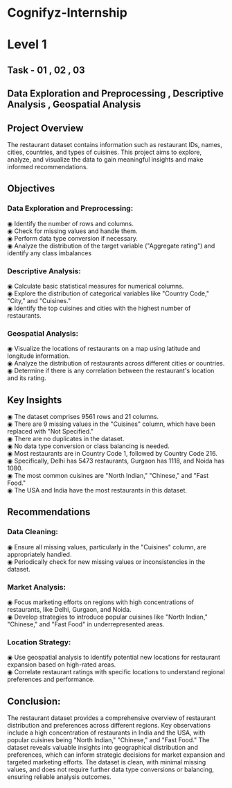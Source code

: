 # Cognifyz-Internship  
# Level  1   
## Task  -  01 , 02 , 03
## Data Exploration and Preprocessing , Descriptive Analysis , Geospatial Analysis

## Project Overview
The restaurant dataset contains information such as restaurant IDs, names, cities, countries, and types of cuisines. This project aims to explore, analyze, and visualize the data to gain meaningful insights and make informed recommendations.

## Objectives

### Data Exploration and Preprocessing:
◉ Identify the number of rows and columns.<br>
◉ Check for missing values and handle them.<br>
◉ Perform data type conversion if necessary.<br>
◉ Analyze the distribution of the target variable ("Aggregate rating") and identify any class imbalances<br>

### Descriptive Analysis:
◉ Calculate basic statistical measures for numerical columns.<br>
◉ Explore the distribution of categorical variables like "Country Code," "City," and "Cuisines."<br>
◉ Identify the top cuisines and cities with the highest number of restaurants.<br>

### Geospatial Analysis:
◉ Visualize the locations of restaurants on a map using latitude and longitude information.<br>
◉ Analyze the distribution of restaurants across different cities or countries.<br>
◉ Determine if there is any correlation between the restaurant's location and its rating.<br>

## Key Insights

◉ The dataset comprises 9561 rows and 21 columns.<br>
◉ There are 9 missing values in the "Cuisines" column, which have been replaced with "Not Specified."<br>
◉ There are no duplicates in the dataset.<br>
◉ No data type conversion or class balancing is needed.<br>
◉ Most restaurants are in Country Code 1, followed by Country Code 216.<br>
◉ Specifically, Delhi has 5473 restaurants, Gurgaon has 1118, and Noida has 1080.<br>
◉ The most common cuisines are "North Indian," "Chinese," and "Fast Food."<br>
◉ The USA and India have the most restaurants in this dataset.<br>

## Recommendations

### Data Cleaning:
◉ Ensure all missing values, particularly in the "Cuisines" column, are appropriately handled.<br>
◉ Periodically check for new missing values or inconsistencies in the dataset.<br>

### Market Analysis:
◉ Focus marketing efforts on regions with high concentrations of restaurants, like Delhi, Gurgaon, and Noida.<br>
◉ Develop strategies to introduce popular cuisines like "North Indian," "Chinese," and "Fast Food" in underrepresented areas.<br>

### Location Strategy:
◉ Use geospatial analysis to identify potential new locations for restaurant expansion based on high-rated areas.<br>
◉ Correlate restaurant ratings with specific locations to understand regional preferences and performance.<br>


## Conclusion:
The restaurant dataset provides a comprehensive overview of restaurant distribution and preferences across different regions. Key observations include a high concentration of restaurants in India and the USA, with popular cuisines being "North Indian," "Chinese," and "Fast Food." The dataset reveals valuable insights into geographical distribution and preferences, which can inform strategic decisions for market expansion and targeted marketing efforts. The dataset is clean, with minimal missing values, and does not require further data type conversions or balancing, ensuring reliable analysis outcomes.
